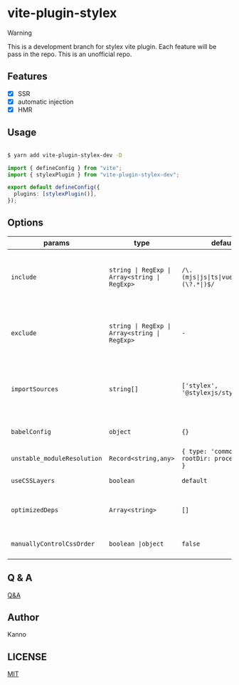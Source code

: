 # vite-plugin-stylex

> [!WARNING]
> This is a development branch for stylex vite plugin. Each feature will be pass in the repo.
> This is an unofficial repo.

## Features

- [x] SSR
- [x] automatic injection
- [x] HMR

## Usage

```bash

$ yarn add vite-plugin-stylex-dev -D

```

```ts
import { defineConfig } from "vite";
import { stylexPlugin } from "vite-plugin-stylex-dev";

export default defineConfig({
  plugins: [stylexPlugin()],
});
```

## Options

| params                      | type                                          | default                                        | description                                                |
| --------------------------- | --------------------------------------------- | ---------------------------------------------- | ---------------------------------------------------------- |
| `include`                   | `string \| RegExp \| Array<string \| RegExp>` | `/\.(mjs\|js\|ts\|vue\|jsx\|tsx)(\?.*\|)$/`    | Include all assets matching any of these conditions.       |
| `exclude`                   | `string \| RegExp \| Array<string \| RegExp>` | `-`                                            | Exclude all assets matching any of these conditions.       |
| `importSources`             | `string[]`                                    | `['stylex', '@stylexjs/stylex']`               | Only assets bigger than this size are processed (in bytes) |
| `babelConfig`               | `object`                                      | `{}`                                           | Babel config for stylex                                    |
| `unstable_moduleResolution` | `Record<string,any>`                          | `{ type: 'commonJS', rootDir: process.cwd() }` | See stylex document                                        |
| `useCSSLayers`              | `boolean`                                     | `default`                                      | See stylex document                                        |
| `optimizedDeps`             | `Array<string>`                               | `[]`                                           | Work with external stylex files or libraries               |
| `manuallyControlCssOrder`   | `boolean \|object`                            | `false`                                        | control css order by manually                              |

## Q & A

[Q&A](./Q&A.md)

## Author

Kanno

## LICENSE

[MIT](./LICENSE)
